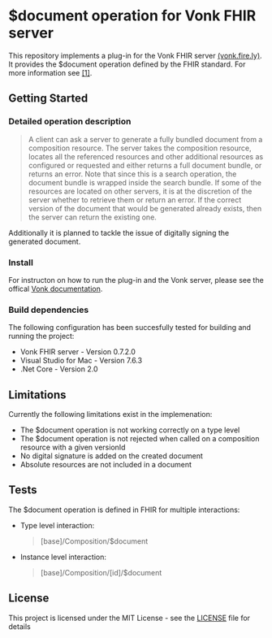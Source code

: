# $document operation for Vonk FHIR server

This repository implements a plug-in for the Vonk FHIR server [(vonk.fire.ly)](vonk.fire.ly).<br>
It provides the $document operation defined by the FHIR standard. For more information see [[1]](https://www.hl7.org/fhir/operation-composition-document.html).

## Getting Started

### Detailed operation description

> A client can ask a server to generate a fully bundled document from a composition resource. The server takes the composition resource, locates all the referenced resources and other additional resources as configured or requested and either returns a full document bundle, or returns an error. Note that since this is a search operation, the document bundle is wrapped inside the search bundle. If some of the resources are located on other servers, it is at the discretion of the server whether to retrieve them or return an error. If the correct version of the document that would be generated already exists, then the server can return the existing one.

Additionally it is planned to tackle the issue of digitally signing the generated document.

### Install
For instructon on how to run the plug-in and the Vonk server, please see the offical [Vonk documentation](http://docs.simplifier.net/vonk/index.html).

### Build dependencies
The following configuration has been succesfully tested for building and running the project:
* Vonk FHIR server - Version 0.7.2.0
* Visual Studio for Mac - Version 7.6.3
* .Net Core - Version 2.0

## Limitations

Currently the following limitations exist in the implemenation:
* The $document operation is not working correctly on a type level
* The $document operation is not rejected when called on a composition resource with a given versionId
* No digital signature is added on the created document
* Absolute resources are not included in a document

## Tests

The $document operation is defined in FHIR for multiple interactions:

* Type level interaction:<br>
    > [base]/Composition/$document

* Instance level interaction:<br>
    > [base]/Composition/[id]/$document

## License

This project is licensed under the MIT License - see the [LICENSE](LICENSE) file for details
